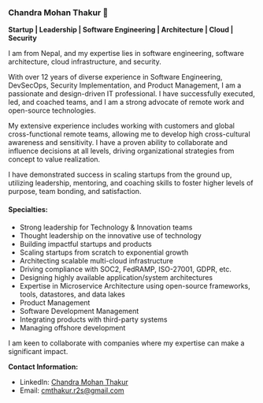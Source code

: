 ### Chandra Mohan Thakur 👋
**Startup | Leadership | Software Engineering | Architecture | Cloud | Security**

I am from Nepal, and my expertise lies in software engineering, software architecture, cloud infrastructure, and security.

With over 12 years of diverse experience in Software Engineering, DevSecOps, Security Implementation, and Product Management, I am a passionate and design-driven IT professional. I have successfully executed, led, and coached teams, and I am a strong advocate of remote work and open-source technologies.

My extensive experience includes working with customers and global cross-functional remote teams, allowing me to develop high cross-cultural awareness and sensitivity. I have a proven ability to collaborate and influence decisions at all levels, driving organizational strategies from concept to value realization.

I have demonstrated success in scaling startups from the ground up, utilizing leadership, mentoring, and coaching skills to foster higher levels of purpose, team bonding, and satisfaction.

#### Specialties:
* Strong leadership for Technology & Innovation teams
* Thought leadership on the innovative use of technology
* Building impactful startups and products
* Scaling startups from scratch to exponential growth
* Architecting scalable multi-cloud infrastructure
* Driving compliance with SOC2, FedRAMP, ISO-27001, GDPR, etc.
* Designing highly available application/system architectures
* Expertise in Microservice Architecture using open-source frameworks, tools, datastores, and data lakes
* Product Management
* Software Development Management
* Integrating products with third-party systems
* Managing offshore development

I am keen to collaborate with companies where my expertise can make a significant impact. 

**Contact Information:**
- LinkedIn: [Chandra Mohan Thakur](https://www.linkedin.com/in/cmthakur1986/)
- Email: [cmthakur.r2s@gmail.com](mailto:cmthakur.r2s@gmail.com)
